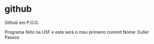 # github
Github em P.O.O.

Programa feito na USF e este será o meu primeiro commit
Nome: Euller Passos

